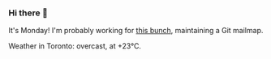 ### Hi there :wave:

It's Monday! I'm probably working for [this bunch](https://github.com/kohofinancial), maintaining a Git mailmap.

Weather in Toronto: overcast, at +23°C.
